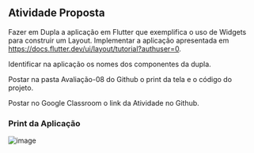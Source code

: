<h2>Atividade Proposta</h2>

Fazer em Dupla a aplicação em Flutter que exemplifica o uso de Widgets para construir um Layout.
Implementar a aplicação apresentada em https://docs.flutter.dev/ui/layout/tutorial?authuser=0.

Identificar na aplicação os nomes dos componentes da dupla.

Postar na pasta Avaliação-08 do Github o print da tela e o código do projeto. 

Postar no Google Classroom  o link da Atividade no Github.

<h3>Print da Aplicação</h3>

![image](https://github.com/user-attachments/assets/c78f76f1-b2af-49dc-9987-56564016d083)
